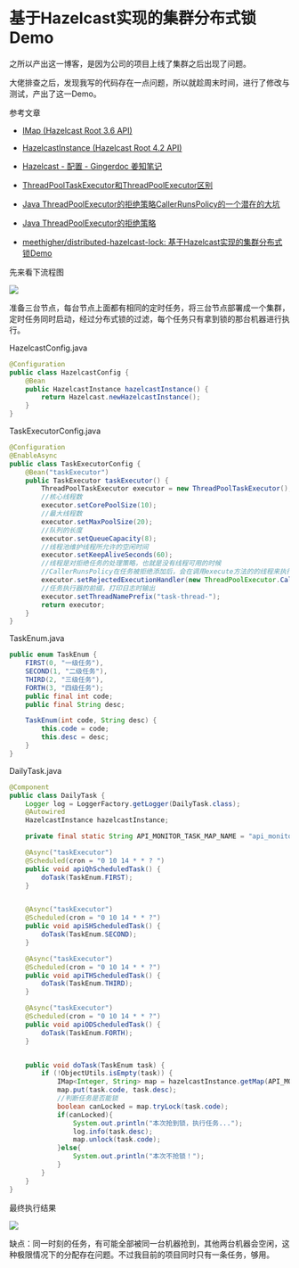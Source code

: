 # 基于Hazelcast实现的集群分布式锁Demo

之所以产出这一博客，是因为公司的项目上线了集群之后出现了问题。

大佬排查之后，发现我写的代码存在一点问题，所以就趁周末时间，进行了修改与测试，产出了这一Demo。

参考文章

* [IMap (Hazelcast Root 3.6 API)](https://docs.hazelcast.org/docs/3.6/javadoc/com/hazelcast/core/IMap.html)

* [HazelcastInstance (Hazelcast Root 4.2 API)](https://docs.hazelcast.org/docs/4.2/javadoc/com/hazelcast/core/HazelcastInstance.html)

* [Hazelcast - 配置 - Gingerdoc 姜知笔记](https://www.gingerdoc.com/hazelcast/hazelcast_configuration)

* [ThreadPoolTaskExecutor和ThreadPoolExecutor区别](https://blog.csdn.net/weixin_43168010/article/details/97613895)

* [Java ThreadPoolExecutor的拒绝策略CallerRunsPolicy的一个潜在的大坑](https://blog.csdn.net/w605283073/article/details/89930497)

* [Java ThreadPoolExecutor的拒绝策略](https://blog.csdn.net/w605283073/article/details/89930154)
* [meethigher/distributed-hazelcast-lock: 基于Hazelcast实现的集群分布式锁Demo](https://github.com/meethigher/distributed-hazelcast-lock)

先来看下流程图

![](https://meethigher.top/blog/2021/distributed-hazelcast-lock/1.png)

准备三台节点，每台节点上面都有相同的定时任务，将三台节点部署成一个集群，定时任务同时启动，经过分布式锁的过滤，每个任务只有拿到锁的那台机器进行执行。

HazelcastConfig.java

```java
@Configuration
public class HazelcastConfig {
    @Bean
    public HazelcastInstance hazelcastInstance() {
        return Hazelcast.newHazelcastInstance();
    }
}
```

TaskExecutorConfig.java

```java
@Configuration
@EnableAsync
public class TaskExecutorConfig {
    @Bean("taskExecutor")
    public TaskExecutor taskExecutor() {
        ThreadPoolTaskExecutor executor = new ThreadPoolTaskExecutor();
        //核心线程数
        executor.setCorePoolSize(10);
        //最大线程数
        executor.setMaxPoolSize(20);
        //队列的长度
        executor.setQueueCapacity(8);
        //线程池维护线程所允许的空闲时间
        executor.setKeepAliveSeconds(60);
        //线程是对拒绝任务的处理策略，也就是没有线程可用的时候
        //CallerRunsPolicy在任务被拒绝添加后，会在调用execute方法的的线程来执行被拒绝的任务。除非executor被关闭，否则任务不会被丢弃。
        executor.setRejectedExecutionHandler(new ThreadPoolExecutor.CallerRunsPolicy());
        //任务执行器的前缀，打印日志时输出
        executor.setThreadNamePrefix("task-thread-");
        return executor;
    }
}
```

TaskEnum.java

```java
public enum TaskEnum {
    FIRST(0, "一级任务"),
    SECOND(1, "二级任务"),
    THIRD(2, "三级任务"),
    FORTH(3, "四级任务");
    public final int code;
    public final String desc;

    TaskEnum(int code, String desc) {
        this.code = code;
        this.desc = desc;
    }
}
```

DailyTask.java

```java
@Component
public class DailyTask {
    Logger log = LoggerFactory.getLogger(DailyTask.class);
    @Autowired
    HazelcastInstance hazelcastInstance;

    private final static String API_MONITOR_TASK_MAP_NAME = "api_monitor_task_map";

    @Async("taskExecutor")
    @Scheduled(cron = "0 10 14 * * ? ")
    public void apiQhScheduledTask() {
        doTask(TaskEnum.FIRST);
    }


    @Async("taskExecutor")
    @Scheduled(cron = "0 10 14 * * ?")
    public void apiSHScheduledTask() {
        doTask(TaskEnum.SECOND);
    }

    @Async("taskExecutor")
    @Scheduled(cron = "0 10 14 * * ?")
    public void apiTHScheduledTask() {
        doTask(TaskEnum.THIRD);
    }

    @Async("taskExecutor")
    @Scheduled(cron = "0 10 14 * * ?")
    public void apiODScheduledTask() {
        doTask(TaskEnum.FORTH);
    }


    public void doTask(TaskEnum task) {
        if (!ObjectUtils.isEmpty(task)) {
            IMap<Integer, String> map = hazelcastInstance.getMap(API_MONITOR_TASK_MAP_NAME);
            map.put(task.code, task.desc);
            //判断任务是否能锁
            boolean canLocked = map.tryLock(task.code);
            if(canLocked){
                System.out.println("本次抢到锁，执行任务...");
                log.info(task.desc);
                map.unlock(task.code);
            }else{
                System.out.println("本次不抢锁！");
            }
        }
    }
}
```

最终执行结果

![](https://meethigher.top/blog/2021/distributed-hazelcast-lock/2.png)

缺点：同一时刻的任务，有可能全部被同一台机器抢到，其他两台机器会空闲，这种极限情况下的分配存在问题。不过我目前的项目同时只有一条任务，够用。